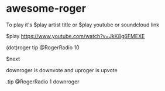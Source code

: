 # awesome-roger

To play it's $play artist title or $play youtube or soundcloud link

$play https://www.youtube.com/watch?v=JkK8g6FMEXE

(dot)roger tip @RogerRadio 10

$next

downroger is downvote and uproger is upvote

.tip @RogerRadio 1 downroger


